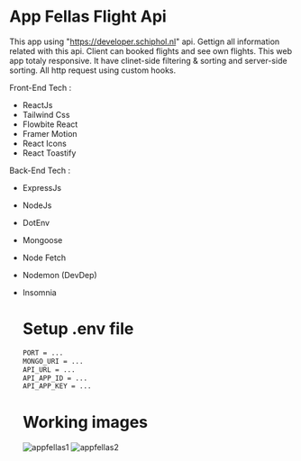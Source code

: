   # App Fellas Flight Api
  
  This app using "https://developer.schiphol.nl" api.
  Gettign all information related with this api. Client can booked flights and see own flights.
  This web app totaly responsive. It have clinet-side filtering & sorting and server-side sorting.
  All http request using custom hooks.
  
  Front-End Tech :
  
- ReactJs
- Tailwind Css
- Flowbite React
- Framer Motion
- React Icons
- React Toastify

Back-End Tech :

- ExpressJs
- NodeJs
- DotEnv
- Mongoose
- Node Fetch
- Nodemon (DevDep)
- Insomnia

  # Setup .env file
  ```bash
  PORT = ...
  MONGO_URI = ...
  API_URL = ...
  API_APP_ID = ...
  API_APP_KEY = ...
  ```

  # Working images
  ![appfellas1](https://github.com/user-attachments/assets/f5b0f420-81be-4f5c-9ead-e7354d310d45)
  ![appfellas2](https://github.com/user-attachments/assets/613b4040-c7aa-4038-8a19-aa0ef10c8d55)
  
